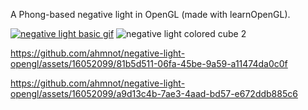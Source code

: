 A Phong-based negative light in OpenGL (made with learnOpenGL).

[![negative light basic gif](https://github.com/ahmnot/negative-light-opengl/assets/16052099/f11341d2-2f76-4700-b5bb-e8fa11b150f7)](https://youtube.com/shorts/1NBQ1Ox1i4g) ![negative light colored cube 2](https://github.com/ahmnot/negative-light-opengl/assets/16052099/d99b4dc6-fcdb-4cef-bd49-01c280f4623d)

https://github.com/ahmnot/negative-light-opengl/assets/16052099/81b5d511-06fa-45be-9a59-a11474da0c0f

https://github.com/ahmnot/negative-light-opengl/assets/16052099/a9d13c4b-7ae3-4aad-bd57-e672ddb885c6

